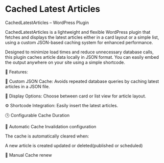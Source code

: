 # Cached Latest Articles

CachedLatestArticles – WordPress Plugin

CachedLatestArticles is a lightweight and flexible WordPress plugin that fetches and displays the latest articles either in a card layout or a simple list, using a custom JSON-based caching system for enhanced performance.

Designed to minimize load times and reduce unnecessary database calls, this plugin caches article data locally in JSON format. You can easily embed the output anywhere on your site using a simple shortcode.

🔧 Features:

🔁 Custom JSON Cache: Avoids repeated database queries by caching latest articles in a JSON file.

📰 Display Options: Choose between card or list view for article layout.

⚙️ Shortcode Integration: Easily insert the latest articles.

🕒 Configurable Cache Duration

🔄 Automatic Cache Invalidation configuration

The cache is automatically cleared when:

A new article is created updated or deleted(published or scheduled)

🧹 Manual Cache renew
